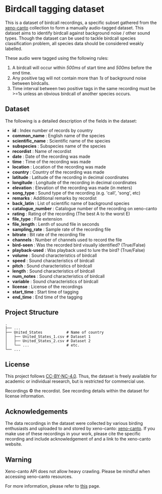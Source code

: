 # Birdcall tagging dataset

This is a dataset of birdcall recordings, a specific subset gathered from the [xeno-canto](www.xeno-canto.org) collection to form a manually audio-tagged dataset. This dataset aims to identify birdcall against background noise / other sound types. Though the dataset can be used to tackle birdcall species classification problem, all species data should be considered weakly labelled. 

These audio were tagged using the following rules:

1. A birdcall will occur within *500ms* of start time and *500ms* before the end time.
2. Any positive tag will not contain more than *1s* of background noise between birdcalls.
3. Time interval between two positive tags in the same recording must be >=1s unless an obvious birdcall of another species occurs.

## Dataset 
    
The following is a detailed description of the fields in the dataset:

- **id** : Index number of records by country
- **common_name** : English name of the species
- **scientific_name** : Scientific name of the species
- **subspecies** :  Subspecies name of the species
- **recordist** : Name of recordist
- **date** : Date of the recording was made
- **time** : Time of the recording was made
- **location** : Location of the recording was made
- **country** : Country of the recording was made
- **latitude** : Latitude of the recording in decimal coordinates
- **longitude** : Longitude of the recording in decimal coordinates
- **elevation** : Elevation of the recording was made (in meters)
- **song_type** : Sound type of the recording (e.g. 'call', 'song', etc)
- **remarks** : Additional remarks by recordist
- **back_latin** : List of scientific name of background species
- **catalogue_number** : Catalogue number of the recording on xeno-canto
- **rating** : Rating of the recording (The best A to the worst E)
- **file_type** : File extension
- **file_length** : Lenth of sound file in seconds
- **sampling_rate** : Sample rate of the recording file
- **bitrate** : Bit rate of the recording file
- **channels** : Number of channels used to record the file
- **bird-seen** : Was the recorded bird visually identified? (True/False)
- **playback-used** : Was playback used to lure the bird? (True/False)
- **volume** : Sound characteristics of birdcall
- **speed** : Sound characteristics of birdcall
- **pitch** : Sound characteristics of birdcall
- **length** : Sound characteristics of birdcall
- **num_notes** : Sound characteristics of birdcall
- **variable** : Sound characteristics of birdcall
- **license** : License of the recordings
- **start_time** : Start time of tagging 
- **end_time** : End time of the tagging

## Project Structure

```
.
├── ...
├── United_States           # Name of country
│   ├── United_States_1.csv # Dataset 1
│   ├── United_States_2.csv # Dataset 2 
│   └── ...                 # etc.
└── ...

```
## License

This project follows [CC-BY-NC-4.0](https://creativecommons.org/licenses/by-nc/4.0/legalcode). Thus, the dataset is freely available for academic or individual research, but is restricted for commercial use.

Recordings © the recordist. See recording details within the dataset for license information. 


## Acknowledgements

The data recordings in the dataset were collected by various birding enthusiasts and uploaded to and stored by xeno-canto: [xeno-canto](www.xeno-canto.org). If you make use of these recordings in your work, please cite the specific recording and include acknowledgement of and a link to the xeno-canto website.


## Warning

Xeno-canto API does not allow heavy crawling. Please be mindful when accessing xeno-canto resources. 

For more information, please refer to [this](https://www.xeno-canto.org/about/terms) page.

